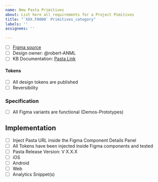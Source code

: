 ```yaml
---
name: New Pasta Primitives
about: List here all requirements for a Project Pimitives
title: "`XXX.F0000` Primitives_category"
labels: ''
assignees: ''

---
```


- [ ] [Figma source](URL)
- [ ] Design owner: @robert-ANML 
- [ ] KB Documentation: [Pasta Link](URL)

#### Tokens

- [ ] All design tokens are published
- [ ] Reversibility

### Specification

- [ ] All Figma variants are functional (Demos-Prototypes)

## Implementation

- [ ] Inject Pasta URL inside the Figma Component Details Panel
- [ ] All Tokens have been injected inside Figma components and tested
- [ ] Pasta Release Version: V X.X.X
- [ ] iOS
- [ ] Android
- [ ] Web
- [ ] Analytics Snippet(s)
